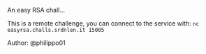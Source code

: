 An easy RSA chall...

This is a remote challenge, you can connect to the service with:
`nc easyrsa.challs.srdnlen.it 15005`

Author: @philippo01

